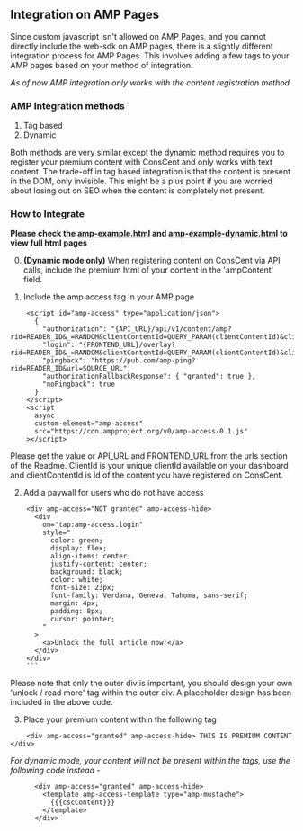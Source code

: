 ## Integration on AMP Pages

Since custom javascript isn't allowed on AMP Pages, and you cannot directly include the web-sdk on AMP pages, there is a slightly different integration process for AMP Pages.
This involves adding a few tags to your AMP pages based on your method of integration.

_As of now AMP integration only works with the content registration method_

### AMP Integration methods

1. Tag based
2. Dynamic

Both methods are very similar except the dynamic method requires you to register your premium content with ConsCent and only works with text content. The trade-off in tag based integration is that the content is present in the DOM, only invisible. This might be a plus point if you are worried about losing out on SEO when the content is completely not present.

### How to Integrate

**Please check the [amp-example.html](./amp/amp-example.html) and [amp-example-dynamic.html](./amp/amp-example-dynamic.html) to view full html pages**

0. **(Dynamic mode only)** When registering content on ConsCent via API calls, include the premium html of your content in the 'ampContent' field.

1. Include the amp access tag in your AMP page

```
    <script id="amp-access" type="application/json">
      {
        "authorization": "{API_URL}/api/v1/content/amp?rid=READER_ID&_=RANDOM&clientContentId=QUERY_PARAM(clientContentId)&clientId=QUERY_PARAM(clientId)",
        "login": "{FRONTEND_URL}/overlay?rid=READER_ID&_=RANDOM&clientContentId=QUERY_PARAM(clientContentId)&clientId=QUERY_PARAM(clientId)&returnUrl=RETURN_URL",
        "pingback": "https://pub.com/amp-ping?rid=READER_ID&url=SOURCE_URL",
        "authorizationFallbackResponse": { "granted": true },
        "noPingback": true
      }
    </script>
    <script
      async
      custom-element="amp-access"
      src="https://cdn.ampproject.org/v0/amp-access-0.1.js"
    ></script>
```

Please get the value or API_URL and FRONTEND_URL from the urls section of the Readme. ClientId is your unique clientId available on your dashboard and clientContentId is Id of the content you have registered on ConsCent.

2. Add a paywall for users who do not have access

````
    <div amp-access="NOT granted" amp-access-hide>
      <div
        on="tap:amp-access.login"
        style="
          color: green;
          display: flex;
          align-items: center;
          justify-content: center;
          background: black;
          color: white;
          font-size: 23px;
          font-family: Verdana, Geneva, Tahoma, sans-serif;
          margin: 4px;
          padding: 8px;
          cursor: pointer;
        "
      >
        <a>Unlock the full article now!</a>
      </div>
    </div>
    ```
````

Please note that only the outer div is important, you should design your own 'unlock / read more' tag within the outer div. A placeholder design has been included in the above code.

3. Place your premium content within the following tag

```
    <div amp-access="granted" amp-access-hide> THIS IS PREMIUM CONTENT </div>
```

_For dynamic mode, your content will not be present within the tags, use the following code instead -_

```
      <div amp-access="granted" amp-access-hide>
        <template amp-access-template type="amp-mustache">
          {{{cscContent}}}
        </template>
      </div>
```
